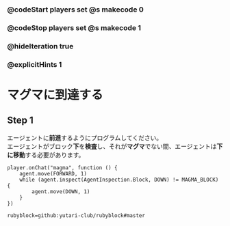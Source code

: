 ### @codeStart players set @s makecode 0
### @codeStop players set @s makecode 1

### @hideIteration true 
### @explicitHints 1


<!-- # Reach magma -->
# マグマに到達する

## Step 1
エージェントに**前進**するようにプログラムしてください。<br>
エージェントがブロック**下**を**検査**し、それが**マグマ**でない間、エージェントは**下に移動**する必要があります。
<!-- Program the Agent to **move forward**. While the Agent **inspects** block **down** and it is **not magma**, the Agent needs to **move down**.  -->


```ghost
player.onChat("magma", function () {
    agent.move(FORWARD, 1)
    while (agent.inspect(AgentInspection.Block, DOWN) != MAGMA_BLOCK) {
        agent.move(DOWN, 1)
    }
})
```
```package
rubyblock=github:yutari-club/rubyblock#master
```
